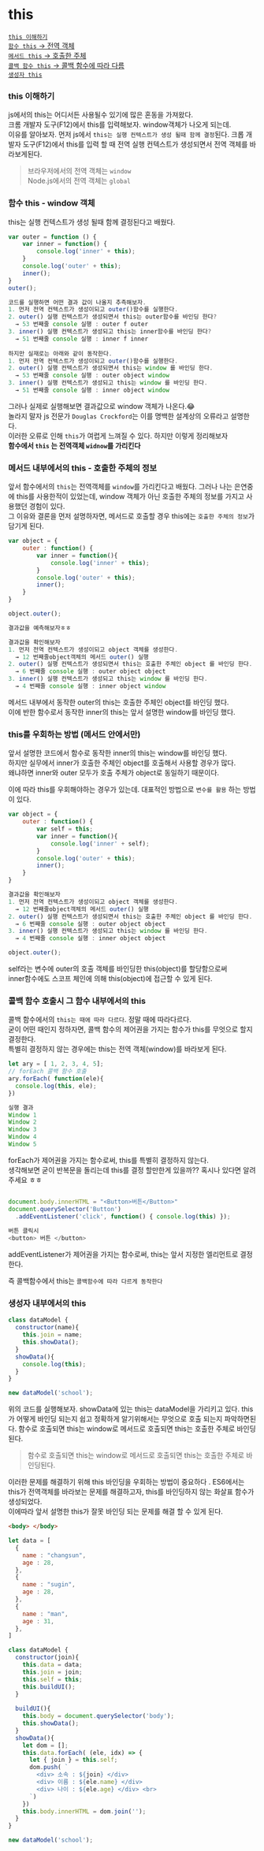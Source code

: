 # this
 [`this 이해하기`](https://github.com/ckdtjs505/jsCoreStudy/blob/master/this.md#this-%EC%9D%B4%ED%95%B4%ED%95%98%EA%B8%B0)  
 [`함수 this` → 전역 객체](https://github.com/ckdtjs505/jsCoreStudy/blob/master/this.md#%ED%95%A8%EC%88%98-this---window-%EA%B0%9D%EC%B2%B4)  
 [`메서드 this` → 호출한 주체](https://github.com/ckdtjs505/jsCoreStudy/blob/master/this.md#%EB%A9%94%EC%84%9C%EB%93%9C-%EB%82%B4%EB%B6%80%EC%97%90%EC%84%9C%EC%9D%98-this---%ED%98%B8%EC%B6%9C%ED%95%9C-%EC%A3%BC%EC%B2%B4%EC%9D%98-%EC%A0%95%EB%B3%B4)  
 [`콜백 함수 this` → 콜백 함수에 따라 다름](https://github.com/ckdtjs505/jsCoreStudy/blob/master/this.md#this%EB%A5%BC-%EC%9A%B0%ED%9A%8C%ED%95%98%EB%8A%94-%EB%B0%A9%EB%B2%95-%EB%A9%94%EC%84%9C%EB%93%9C-%EC%95%88%EC%97%90%EC%84%9C%EB%A7%8C)  
 [`생성자 this`](https://github.com/ckdtjs505/jsCoreStudy/blob/master/this.md#%EC%83%9D%EC%84%B1%EC%9E%90-%EB%82%B4%EB%B6%80%EC%97%90%EC%84%9C%EC%9D%98-this)  

### this 이해하기
js에서의 this는 어디서든 사용될수 있기에 많은 혼동을 가져왔다.  
크롬 개발자 도구(F12)에서 this를 입력해보자. window객체가 나오게 되는데.  
이유를 알아보자. 먼저 js에서 `this는 실행 컨텍스트가 생성 될때 함께 결정`된다. 
크롭 개발자 도구(F12)에서 this를 입력 할 때 전역 실행 컨텍스트가 생성되면서 전역 객체를 바라보게된다.

> 브라우저에서의 전역 객체는 `window`  
Node.js에서의 전역 객체는 `global` 

### 함수 this - window 객체

this는 실행 컨텍스트가 생성 될때 함께 결정된다고 배웠다. 

```javascript
var outer = function () {
    var inner = function() {    
        console.log('inner' + this);
    }
    console.log('outer' + this);
    inner();
} 
outer();

코드를 실행하면 어떤 결과 값이 나올지 추측해보자.  
1. 먼저 전역 컨텍스트가 생성이되고 outer()함수를 실행한다.  
2. outer() 실행 컨텍스트가 생성되면서 this는 outer함수를 바인딩 한다?
  → 53 번째줄 console 실행 : outer f outer
3. inner() 실행 컨텍스트가 생성되고 this는 inner함수를 바인딩 한다? 
  → 51 번째줄 console 실행 : inner f inner
  
하지만 실재로는 아래와 같이 동작한다.
1. 먼저 전역 컨텍스트가 생성이되고 outer()함수를 실행한다.  
2. outer() 실행 컨텍스트가 생성되면서 this는 window 를 바인딩 한다.
  → 53 번째줄 console 실행 : outer object window
3. inner() 실행 컨텍스트가 생성되고 this는 window 를 바인딩 한다.  
  → 51 번째줄 console 실행 : inner object window
```

그러나 실제로 실행해보면 결과값으로 window 객체가 나온다.😂   
놀라지 말자 js 전문가 `Douglas Crockford`는 이를 명백한 설계상의 오류라고 설명한다.  
이러한 오류로 인해 `this`가 여렵게 느껴질 수 있다. 하지만 이렇게 정리해보자  
**함수에서 `this` 는 전역객체 `widnow`를 가리킨다**

### 메서드 내부에서의 this - 호출한 주체의 정보

앞서 함수에서의 `this`는 전역객체를 `window`를 가리킨다고 배웠다. 
그러나 나는 은연중에 this를 사용한적이 있었는데, window 객체가 아닌 호출한 주체의 정보를 가지고 사용했던 경험이 있다.  
그 이유와 결론을 먼저 설명하자면, 메서드로 호출할 경우 this에는 `호출한 주체의 정보`가 담기게 된다.  

```javascript 
var object = {
    outer : function() {
        var inner = function(){
            console.log('inner' + this);
        }
        console.log('outer' + this);
        inner();
    }
}

object.outer();

결과값을 예측해보자ㅎㅎ

결과값을 확인해보자 
1. 먼저 전역 컨텍스트가 생성이되고 object 객체를 생성한다. 
  → 12 번째줄object객체의 메서드 outer() 실행 
2. outer() 실행 컨텍스트가 생성되면서 this는 호출한 주체인 object 를 바인딩 한다.
  → 6 번째줄 console 실행 : outer object object
3. inner() 실행 컨텍스트가 생성되고 this는 window 를 바인딩 한다.  
  → 4 번째줄 console 실행 : inner object window
```

메서드 내부에서 동작한 outer의 this는 호출한 주체인 object를 바인딩 했다.  
이에 반한 함수로서 동작한 inner의 this는 앞서 설명한 window를 바인딩 했다.  

### this를 우회하는 방법 (메서드 안에서만)

앞서 설명한 코드에서 함수로 동작한 inner의 this는 window를 바인딩 했다.   
하지만 실무에서 inner가 호출한 주체인 object를 호출해서 사용할 경우가 많다.  
왜냐하면 inner와 outer 모두가 호출 주체가 object로 동일하기 때문이다.  

이에 따라 this를 우회해야하는 경우가 있는데. 대표적인 방법으로 `변수를 활용` 하는 방법이 있다.  

```javascript 
var object = {
    outer : function() {
        var self = this;
        var inner = function(){
            console.log('inner' + self);
        }
        console.log('outer' + this);
        inner();
    }
}

결과값을 확인해보자 
1. 먼저 전역 컨텍스트가 생성이되고 object 객체를 생성한다. 
  → 12 번째줄object객체의 메서드 outer() 실행 
2. outer() 실행 컨텍스트가 생성되면서 this는 호출한 주체인 object 를 바인딩 한다.
  → 6 번째줄 console 실행 : outer object object
3. inner() 실행 컨텍스트가 생성되고 this는 window 를 바인딩 한다.  
  → 4 번째줄 console 실행 : inner object object

object.outer();
```

self라는 변수에 outer의 호출 객체를 바인딩한 this(object)를 할당함으로써   
inner함수에도 스코프 체인에 의해 this(object)에 접근할 수 있게 된다. 

### 콜백 함수 호출시 그 함수 내부에서의 this

콜백 함수에서의 `this는 때에 따라 다르다`. 정말 때에 따라다르다.  
굳이 어떤 때인지 정하자면, 콜백 함수의 제어권을 가지는 함수가 this를 무엇으로 할지 결정한다.  
특별히 결정하지 않는 경우에는 this는 전역 객체(window)를 바라보게 된다.  

```javascript
let ary = [ 1, 2, 3, 4, 5];
// forEach 콜백 함수 호출 
ary.forEach( function(ele){
  console.log(this, ele);
})

실행 결과 
Window 1
Window 2
Window 3  
Window 4
Window 5
```

forEach가 제어권을 가지는 함수로써, this를 특별히 결정하지 않는다.  
생각해보면 굳이 반복문을 돌리는데 this를 결정 할만한게 있을까?? 
혹시나 있다면 알려주세요 ㅎㅎ 

```javascript

document.body.innerHTML = "<Button>버튼</Button>"
document.querySelector('Button')
  .addEventListener('click', function() { console.log(this) });
  
버튼 클릭시 
<button> 버튼 </button>
```
addEventListener가 제어권을 가지는 함수로써, this는 앞서 지정한 엘리먼트로 결정한다.

즉 콜백함수에서 this는 `콜백함수에 따라 다르게 동작한다` 

### 생성자 내부에서의 this 

```javascript 
class dataModel {
  constructor(name){
    this.join = name;
    this.showData();
  }
  showData(){
    console.log(this);
  }
}

new dataModel('school');
```
위의 코드를 실행해보자. showData에 있는 this는 dataModel을 가리키고 있다. 
this가 어떻게 바인딩 되는지 쉽고 정확하게 알기위해서는 무엇으로 호출 되는지 파악하면된다.
함수로 호출되면 this는 window로 메서드로 호출되면 this는 호출한 주체로 바인딩된다.

> 함수로 호출되면 this는 window로 메서드로 호출되면 this는 호출한 주체로 바인딩된다.

이러한 문제를 해결하기 위해 this 바인딩을 우회하는 방법이 중요하다 .
ES6에서는 this가 전역객체를 바라보는 문제를 해결하고자, this를 바인딩하지 않는 화살표 함수가 생성되었다.  
이에따라 앞서 설명한 this가 잘못 바인딩 되는 문제를 해결 할 수 있게 된다.  

```html
<body> </body>
```

```javascript
let data = [
  {
    name : "changsun",
    age : 28,
  },
  {
    name : "sugin",
    age : 28,
  },
  {
    name : "man",
    age : 31,
  },
]

class dataModel {
  constructor(join){
    this.data = data;
    this.join = join;
    this.self = this;
    this.buildUI(); 
  }
  
  buildUI(){
    this.body = document.querySelector('body');
    this.showData();
  }
  showData(){
    let dom = []; 
    this.data.forEach( (ele, idx) => {
      let { join } = this.self;
      dom.push( `
        <div> 소속 : ${join} </div>
        <div> 이름 : ${ele.name} </div>
        <div> 나이 : ${ele.age} </div> <br>
      `)
    })
    this.body.innerHTML = dom.join('');
  }
}

new dataModel('school');
```

